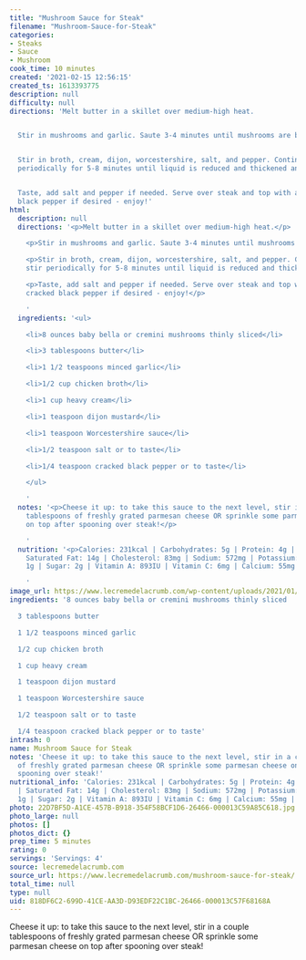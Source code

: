 ```yaml
---
title: "Mushroom Sauce for Steak"
filename: "Mushroom-Sauce-for-Steak"
categories:
- Steaks
- Sauce
- Mushroom
cook_time: 10 minutes
created: '2021-02-15 12:56:15'
created_ts: 1613393775
description: null
difficulty: null
directions: 'Melt butter in a skillet over medium-high heat.


  Stir in mushrooms and garlic. Saute 3-4 minutes until mushrooms are browned.


  Stir in broth, cream, dijon, worcestershire, salt, and pepper. Continue to stir
  periodically for 5-8 minutes until liquid is reduced and thickened and creamy.


  Taste, add salt and pepper if needed. Serve over steak and top with additional cracked
  black pepper if desired - enjoy!'
html:
  description: null
  directions: '<p>Melt butter in a skillet over medium-high heat.</p>

    <p>Stir in mushrooms and garlic. Saute 3-4 minutes until mushrooms are browned.</p>

    <p>Stir in broth, cream, dijon, worcestershire, salt, and pepper. Continue to
    stir periodically for 5-8 minutes until liquid is reduced and thickened and creamy.</p>

    <p>Taste, add salt and pepper if needed. Serve over steak and top with additional
    cracked black pepper if desired - enjoy!</p>

    '
  ingredients: '<ul>

    <li>8 ounces baby bella or cremini mushrooms thinly sliced</li>

    <li>3 tablespoons butter</li>

    <li>1 1/2 teaspoons minced garlic</li>

    <li>1/2 cup chicken broth</li>

    <li>1 cup heavy cream</li>

    <li>1 teaspoon dijon mustard</li>

    <li>1 teaspoon Worcestershire sauce</li>

    <li>1/2 teaspoon salt or to taste</li>

    <li>1/4 teaspoon cracked black pepper or to taste</li>

    </ul>

    '
  notes: '<p>Cheese it up: to take this sauce to the next level, stir in a couple
    tablespoons of freshly grated parmesan cheese OR sprinkle some parmesan cheese
    on top after spooning over steak!</p>

    '
  nutrition: '<p>Calories: 231kcal | Carbohydrates: 5g | Protein: 4g | Fat: 23g |
    Saturated Fat: 14g | Cholesterol: 83mg | Sodium: 572mg | Potassium: 299mg | Fiber:
    1g | Sugar: 2g | Vitamin A: 893IU | Vitamin C: 6mg | Calcium: 55mg | Iron: 1mg</p>

    '
image_url: https://www.lecremedelacrumb.com/wp-content/uploads/2021/01/steak-mushroom-sauce-1sm-8-1024x1536.jpg
ingredients: '8 ounces baby bella or cremini mushrooms thinly sliced

  3 tablespoons butter

  1 1/2 teaspoons minced garlic

  1/2 cup chicken broth

  1 cup heavy cream

  1 teaspoon dijon mustard

  1 teaspoon Worcestershire sauce

  1/2 teaspoon salt or to taste

  1/4 teaspoon cracked black pepper or to taste'
intrash: 0
name: Mushroom Sauce for Steak
notes: 'Cheese it up: to take this sauce to the next level, stir in a couple tablespoons
  of freshly grated parmesan cheese OR sprinkle some parmesan cheese on top after
  spooning over steak!'
nutritional_info: 'Calories: 231kcal | Carbohydrates: 5g | Protein: 4g | Fat: 23g
  | Saturated Fat: 14g | Cholesterol: 83mg | Sodium: 572mg | Potassium: 299mg | Fiber:
  1g | Sugar: 2g | Vitamin A: 893IU | Vitamin C: 6mg | Calcium: 55mg | Iron: 1mg'
photo: 22D7BF5D-A1CE-457B-B918-354F58BCF1D6-26466-000013C59A85C618.jpg
photo_large: null
photos: []
photos_dict: {}
prep_time: 5 minutes
rating: 0
servings: 'Servings: 4'
source: lecremedelacrumb.com
source_url: https://www.lecremedelacrumb.com/mushroom-sauce-for-steak/
total_time: null
type: null
uid: 818DF6C2-699D-41CE-AA3D-D93EDF22C1BC-26466-000013C57F68168A
---
```

Cheese it up: to take this sauce to the next level, stir in a couple tablespoons of freshly grated parmesan cheese OR sprinkle some parmesan cheese on top after spooning over steak!
